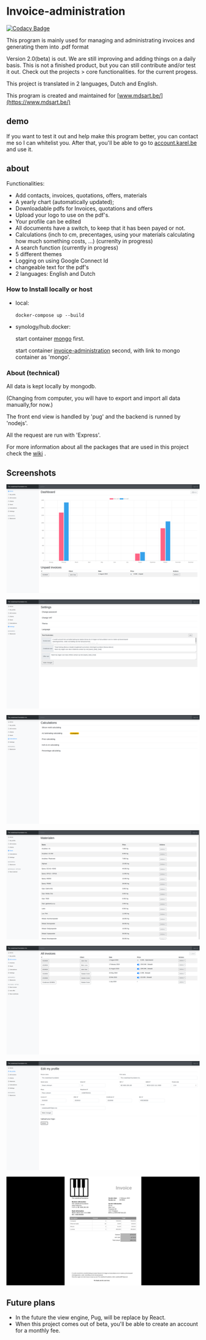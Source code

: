 # Invoice-administration

[![Codacy Badge](https://api.codacy.com/project/badge/Grade/999b1f235964441b98dfccc5eef26217)](https://app.codacy.com/manual/snakehead007/invoice-administration?utm_source=github.com&utm_medium=referral&utm_content=snakehead007/invoice-administration&utm_campaign=Badge_Grade_Settings)


This program is mainly used for managing and administrating invoices and generating them into .pdf format

Version 2.0(beta) is out. We are still improving and adding things on a daily basis.
This is not a finished product, but you can still contribute and/or test it out.
Check out the projects > core functionalities. for the current progess.

This project is translated in 2 languages, Dutch and English.

This program is created and maintained for [www.mdsart.be/](https://www.mdsart.be/)

demo
---
If you want to test it out and help make this program better, you can contact me so I can whitelist you.
After that, you'll be able to go to [account.karel.be](https://account.karel.be/) and use it.

about
--

Functionalities:
  - Add contacts, invoices, quotations, offers, materials
  - A yearly chart (automatically updated);
  - Downloadable pdfs for Invoices, quotations and offers
  - Upload your logo to use on the pdf's. 
  - Your profile can be edited
  - All documents have a switch, to keep that it has been payed or not.
  - Calculations (inch to cm, precentages, using your materials calculating how much something costs, ...) (currenlty in progress)
  - A search function (currently in progress)
  - 5 different themes
  - Logging on using Google Connect Id
  - changeable text for the pdf's
  - 2 languages: English and Dutch

### How to Install locally or host

 - local:
 
   `docker-compose up --build`
 
 - synology/hub.docker:
   
   start container [mongo](https://hub.docker.com/_/mongo) first.
  
   start container [invoice-administration](https://hub.docker.com/repository/docker/snakehead007/invoice-administration) second, with link to mongo container as 'mongo'.

### About (technical)
All data is kept locally by mongodb.

(Changing from computer, you will have to export and import all data manually,for now.)

The front end view is handled by 'pug' and the backend is runned by 'nodejs'.

All the request are run with 'Express'.

For more information about all the packages that are used in this project check the [wiki](https://github.com/snakehead007/simple-invoice-administration/wiki) .

Screenshots
-

![Profile edit page](screenshots/1.png)

![Settings page](screenshots/2.png)

![index page](screenshots/3.png)

![pdf generated invoice ](screenshots/4.png)

![contacts page](screenshots/5.png)

![Invoices and others of 1 contact](screenshots/6.png)

![the chart](screenshots/7.png)

Future plans
-
* In the future the view engine, Pug, will be replace by React.
* When this project comes out of beta, you'll be able to create an account  for a monthly fee.
